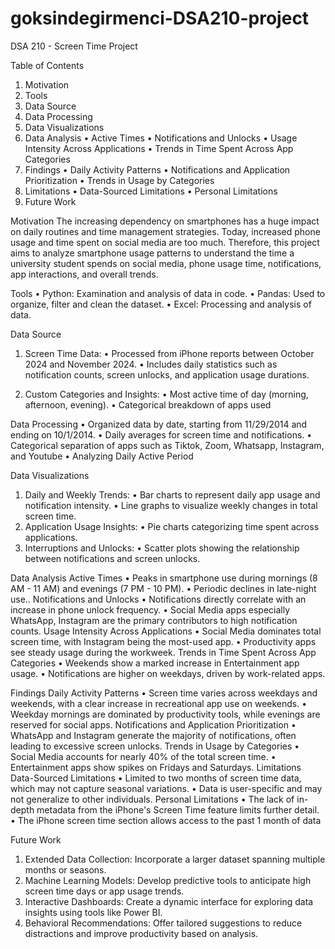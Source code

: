 # goksindegirmenci-DSA210-project
DSA 210 - Screen Time Project

Table of Contents
1.	Motivation
2.	Tools
3.	Data Source
4.	Data Processing
5.	Data Visualizations
6.	Data Analysis 
  •	Active Times
  •	Notifications and Unlocks
  •	Usage Intensity Across Applications
  •	Trends in Time Spent Across App Categories
7.	Findings 
  •	Daily Activity Patterns
  •	Notifications and Application Prioritization
  •	Trends in Usage by Categories
8.	Limitations 
  •	Data-Sourced Limitations
  •	Personal Limitations
9.	Future Work

Motivation
The increasing dependency on smartphones has a huge impact on daily routines and time management strategies. Today, increased phone usage and time spent on social media are too much. Therefore, this project aims to analyze smartphone usage patterns to understand the time a university student spends on social media, phone usage time, notifications, app interactions, and overall trends.

Tools
  • Python: Examination and analysis of data in code.
  • Pandas: Used to organize, filter and clean the dataset.
  • Excel: Processing and analysis of data.

Data Source
  1.	Screen Time Data:
    •	Processed from iPhone reports between October 2024 and November 2024.
    •	Includes daily statistics such as notification counts, screen unlocks, and application usage durations.

  2.	Custom Categories and Insights:
    •	Most active time of day (morning, afternoon, evening).
    •	Categorical breakdown of apps used

Data Processing
  •	Organized data by date, starting from 11/29/2014 and ending on 10/1/2014.
  •	Daily averages for screen time and notifications.
  •	Categorical separation of apps such as Tiktok, Zoom, Whatsapp, Instagram, and Youtube
  •	Analyzing Daily Active Period

Data Visualizations
  1.	Daily and Weekly Trends:
    •	Bar charts to represent daily app usage and notification intensity.
    •	Line graphs to visualize weekly changes in total screen time.
  2.	Application Usage Insights:
    •	Pie charts categorizing time spent across applications.
  3.	Interruptions and Unlocks:
    • Scatter plots showing the relationship between notifications and screen unlocks.

Data Analysis
Active Times
  •	Peaks in smartphone use during mornings (8 AM - 11 AM) and evenings (7 PM - 10 PM).
  •	Periodic declines in late-night use..
Notifications and Unlocks
  •	Notifications directly correlate with an increase in phone unlock frequency.
  •	Social Media apps  especially WhatsApp, Instagram are the primary contributors to high notification counts.
Usage Intensity Across Applications
  •	Social Media dominates total screen time, with Instagram being the most-used app.
  •	Productivity apps see steady usage during the workweek.
Trends in Time Spent Across App Categories
  •	Weekends show a marked increase in Entertainment app usage.
  •	Notifications are higher on weekdays, driven by work-related apps.

Findings
Daily Activity Patterns
  •	Screen time varies across weekdays and weekends, with a clear increase in recreational app use on weekends.
  •	Weekday mornings are dominated by productivity tools, while evenings are reserved for social apps.
Notifications and Application Prioritization
  •	WhatsApp and Instagram generate the majority of notifications, often leading to excessive screen unlocks.
Trends in Usage by Categories
  •	Social Media accounts for nearly 40% of the total screen time.
  •	Entertainment apps show spikes on Fridays and Saturdays.
Limitations
Data-Sourced Limitations
  •	Limited to two months of screen time data, which may not capture seasonal variations.
  •	Data is user-specific and may not generalize to other individuals.
Personal Limitations
  • The lack of in-depth metadata from the iPhone's Screen Time feature limits further detail.
  •	The iPhone screen time section allows access to the past 1 month of data
  
Future Work
  1.	Extended Data Collection: Incorporate a larger dataset spanning multiple months or seasons.
  2.	Machine Learning Models: Develop predictive tools to anticipate high screen time days or app usage trends.
  3.	Interactive Dashboards: Create a dynamic interface for exploring data insights using tools like Power BI.
  4.	Behavioral Recommendations: Offer tailored suggestions to reduce distractions and improve productivity based on analysis.

